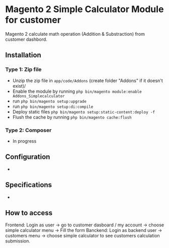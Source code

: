 # Magento 2 Simple Calculator Module for customer 

Magento 2 calculate math operation (Addition & Substraction) from customer dashbord. 

## Installation


### Type 1: Zip file

 - Unzip the zip file in `app/code/Addons` (create folder "Addons" if it doesn't exist)/
 - Enable the module by running `php bin/magento module:enable Addons_Simplecalculator`
 - run `php bin/magento setup:upgrade`
 - run `php bin/magento setup:di:compile`
 - Deploy static files `php bin/magento setup:static-content:deploy -f`
 - Flush the cache by running `php bin/magento cache:flush`

### Type 2: Composer

 - In progress


## Configuration

- 

## Specifications

-

## How to access 
Frontend: Login as user -> go to customer dasboard / my account -> choose simple calculator menu -> Fill the form
Banckend: Login as backend user -> customers menu -> choose simple calculator to see customers calculation submission.




